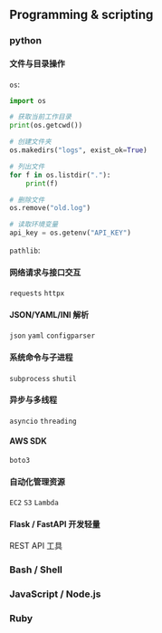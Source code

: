 ## Programming & scripting

### python
#### 文件与目录操作
`os`:

```python
import os

# 获取当前工作目录
print(os.getcwd())

# 创建文件夹
os.makedirs("logs", exist_ok=True)

# 列出文件
for f in os.listdir("."):
    print(f)

# 删除文件
os.remove("old.log")

# 读取环境变量
api_key = os.getenv("API_KEY")
```

`pathlib`:

#### 网络请求与接口交互
`requests`
`httpx`

#### JSON/YAML/INI 解析
`json` 
`yaml`
`configparser` 
#### 系统命令与子进程
`subprocess`
`shutil` 
#### 异步与多线程
`asyncio`
`threading` 
#### AWS SDK 
`boto3` 
#### 自动化管理资源
`EC2`
`S3`
`Lambda` 
#### Flask / FastAPI 开发轻量 
REST API 工具




### Bash / Shell

### JavaScript / Node.js

### Ruby


